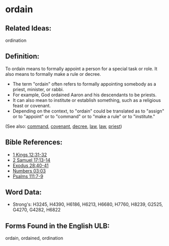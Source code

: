 # ordain

## Related Ideas:

ordination

## Definition:

To ordain means to formally appoint a person for a special task or role. It also means to formally make a rule or decree.

* The term "ordain" often refers to formally appointing somebody as a priest, minister, or rabbi.
* For example, God ordained Aaron and his descendants to be priests.
* It can also mean to institute or establish something, such as a religious feast or covenant.
* Depending on the context, to "ordain" could be translated as to "assign" or to "appoint" or to "command" or to "make a rule" or to "institute."

(See also: [command](../kt/command.md), [covenant](../kt/covenant.md), [decree](../other/decree.md), [law](../other/law.md), [law](../kt/lawofmoses.md), [priest](../kt/priest.md))

## Bible References:

* [1 Kings 12:31-32](rc://en/tn/help/1ki/12/31)
* [2 Samuel 17:13-14](rc://en/tn/help/2sa/17/13)
* [Exodus 28:40-41](rc://en/tn/help/exo/28/40)
* [Numbers 03:03](rc://en/tn/help/num/03/03)
* [Psalms 111:7-9](rc://en/tn/help/psa/111/007)

## Word Data:

* Strong's: H3245, H4390, H6186, H6213, H6680, H7760, H8239, G2525, G4270, G4282, H6822

## Forms Found in the English ULB:

ordain, ordained, ordination



